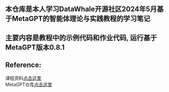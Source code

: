 ## 本仓库是本人学习DataWhale开源社区2024年5月基于MetaGPT的智能体理论与实践教程的学习笔记  
## 主要内容是教程中的示例代码和作业代码, 运行基于MetaGPT版本0.8.1 
## Reference: 
课程资料[点击这里](https://deepwisdom.feishu.cn/wiki/MLILw0EdRiyiYRkJLgOcskyAnUh)  
MetaGPT仓库[点击这里](https://github.com/geekan/MetaGPT)
